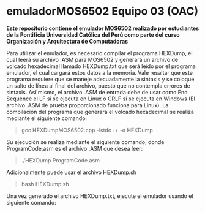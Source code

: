 # emuladorMOS6502 Equipo 03 (OAC)

**Este repositorio contiene el emulador MOS6502 realizado por estudiantes de la Pontificia Universidad Católica del Perú como parte del curso Organización y Arquitectura de Computadoras**

Para utilizar el emulador, es necesario compilar el programa HEXDump, el cual leerá su archivo .ASM para MOS6502 y generará un archivo de volcado hexadecimal llamado HEXDump.txt que será leído por el programa emulador, el cual cargará estos datos a la memoria. Vale resaltar que este programa requiere que se maneje adecuadamente la sintaxis y se coloque un salto de línea al final del archivo, puesto que no contempla errores de sintaxis. Así mismo, el archivo .ASM de entrada debe de usar como End Sequence el LF si se ejecuta en Linux o CRLF si se ejecuta en Windows (El archivo .ASM de prueba proporcionado funciona para Linux).
La compilación del programa que generará el volcado hexadecimal se realiza mediante el siguiente comando:

>gcc HEXDumpMOS6502.cpp -lstdc++ -o HEXDump

Su ejecución se realiza mediante el siguiente comando, donde ProgramCode.asm es el archivo .ASM que desea leer:

>./HEXDump ProgramCode.asm

Adicionalmente puede usar el archivo HEXDump.sh

>bash HEXDump.sh

Una vez generado el archivo HEXDump.txt, ejecute el emulador usando el siguiente comando:
